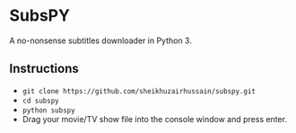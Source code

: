 # SubsPY
A no-nonsense subtitles downloader in Python 3.

## Instructions
* `git clone https://github.com/sheikhuzairhussain/subspy.git`
* `cd subspy`
* `python subspy`
* Drag your movie/TV show file into the console window and press enter.

